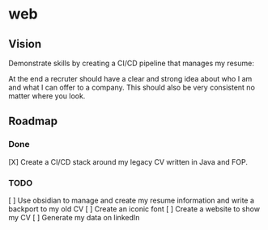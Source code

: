 # web

## Vision

Demonstrate skills by creating a CI/CD pipeline that manages my resume:

At the end a recruter should have a clear and strong idea about who I am and what I can offer to a company. This should also be very consistent no matter where you look.

## Roadmap

### Done

[X] Create a CI/CD stack around my legacy CV  written in Java and FOP.

### TODO

[ ] Use obsidian to manage and create my resume information and write a backport to my old CV
[ ] Create an iconic font
[ ] Create a website to show my CV
[ ] Generate my data on linkedIn

